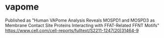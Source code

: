 # vapome
Published as "Human VAPome Analysis Reveals MOSPD1 and MOSPD3 as Membrane Contact Site Proteins Interacting with FFAT-Related FFNT Motifs"
https://www.cell.com/cell-reports/fulltext/S2211-1247(20)31464-9

